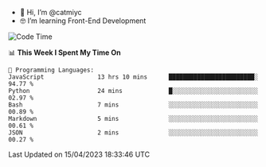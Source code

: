 - 👋 Hi, I’m @catmiyc
- 🤓 I’m learning Front-End Development

<!---
catmiyc/catmiyc is a ✨ special ✨ repository because its `README.md` (this file) appears on your GitHub profile.
You can click the Preview link to take a look at your changes.
--->


<!--START_SECTION:waka-->
![Code Time](http://img.shields.io/badge/Code%20Time-137%20hrs%2031%20mins-blue)

📊 **This Week I Spent My Time On** 

```text
💬 Programming Languages: 
JavaScript               13 hrs 10 mins      ████████████████████████░   94.77 % 
Python                   24 mins             █░░░░░░░░░░░░░░░░░░░░░░░░   02.97 % 
Bash                     7 mins              ░░░░░░░░░░░░░░░░░░░░░░░░░   00.89 % 
Markdown                 5 mins              ░░░░░░░░░░░░░░░░░░░░░░░░░   00.61 % 
JSON                     2 mins              ░░░░░░░░░░░░░░░░░░░░░░░░░   00.27 % 
```


 Last Updated on 15/04/2023 18:33:46 UTC
<!--END_SECTION:waka-->
